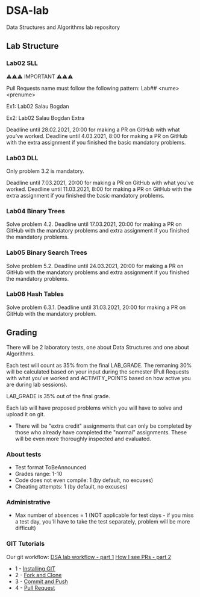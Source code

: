 # DSA-lab

Data Structures and Algorithms lab repository

## Lab Structure

### Lab02 SLL

⚠️⚠️⚠️ IMPORTANT ⚠️⚠️⚠️

Pull Requests name must follow the following pattern: Lab## \<nume\> \<prenume\>

Ex1: Lab02 Salau Bogdan

Ex2: Lab02 Salau Bogdan Extra

Deadline until 28.02.2021, 20:00 for making a PR on GitHub with what you've worked.
Deadline until 4.03.2021, 8:00 for making a PR on GitHub with the extra assignment if you finished the basic mandatory problems.

### Lab03 DLL

Only problem 3.2 is mandatory.

Deadline until 7.03.2021, 20:00 for making a PR on GitHub with what you've worked.
Deadline until 11.03.2021, 8:00 for making a PR on GitHub with the extra assignment if you finished the basic mandatory problems.

### Lab04 Binary Trees

Solve problem 4.2.
Deadline until 17.03.2021, 20:00 for making a PR on GitHub with the mandatory problems and extra assignment if you finished the mandatory problems.

### Lab05 Binary Search Trees

Solve problem 5.2.
Deadline until 24.03.2021, 20:00 for making a PR on GitHub with the mandatory problems and extra assignment if you finished the mandatory problems.

### Lab06 Hash Tables

Solve problem 6.3.1.
Deadline until 31.03.2021, 20:00 for making a PR on GitHub with the mandatory problem.


## Grading

There will be 2 laboratory tests, one about Data Structures and one about Algorithms.

Each test will count as 35% from the final LAB_GRADE.
The remaning 30% will be calculated based on your input during the semester (Pull Requests with what you've worked and ACTIVITY_POINTS based on how active you are during lab sessions).

LAB_GRADE is 35% out of the final grade.

Each lab will have proposed problems which you will have to solve and upload it on git.

* There will be "extra credit" assignments that can only be completed by those who already have completed the "normal" assignments. These will be even more thoroughly inspected and evaluated.

### About tests

* Test format ToBeAnnounced
* Grades range: 1-10
* Code does not even compile: 1 (by default, no excuses)
* Cheating attempts: 1 (by default, no excuses)

### Administrative

* Max number of absences = 1 (NOT applicable for test days - if you miss a test day, you'll have to take the test separately, problem will be more difficult)

### GIT Tutorials

Our git workflow:
 [DSA lab workflow - part 1](https://youtu.be/n3QPlHes4EM)
 [How I see PRs - part 2](https://youtu.be/8VU5SKvNnNo)

* 1 - [Installing GIT](https://git-scm.com/downloads)
* 2 - [Fork and Clone](https://docs.github.com/en/github/getting-started-with-github/fork-a-repo)
* 3 - [Commit and Push](https://docs.github.com/en/github/managing-files-in-a-repository/adding-a-file-to-a-repository-using-the-command-line)
* 4 - [Pull Request](https://yangsu.github.io/pull-request-tutorial/)

